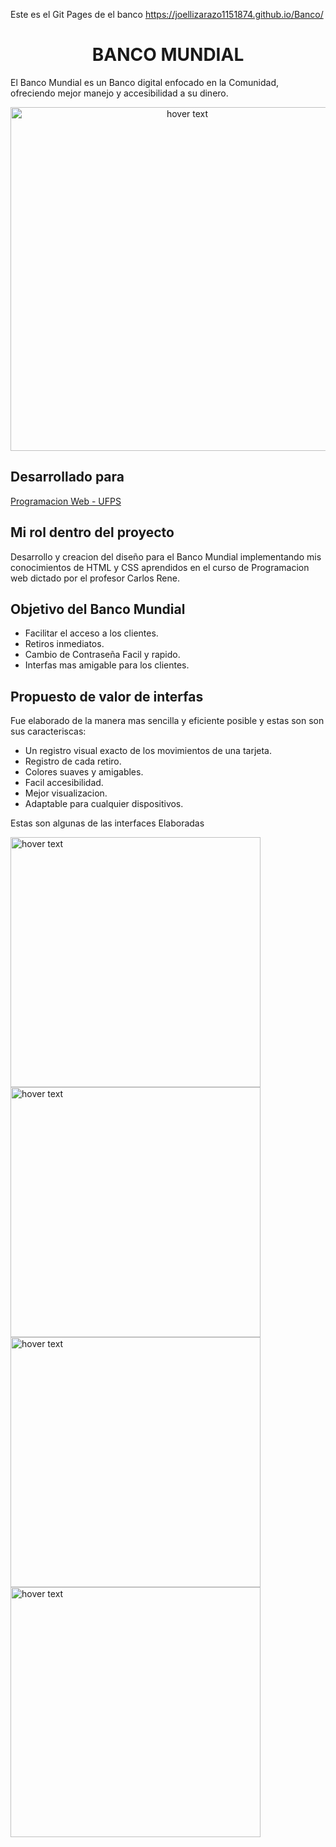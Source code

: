 
Este es el Git Pages de el banco https://joellizarazo1151874.github.io/Banco/

# <h1 align="center">BANCO MUNDIAL</h1>

El Banco Mundial es un Banco digital enfocado en la Comunidad, ofreciendo mejor manejo y accesibilidad a su dinero.
<p align="center">
  <img src="https://jasa.co/wp-content/uploads/2018/12/Logomarca-do-Banco-Mundial.png" width="550" title="hover text">
</p>

 ## Desarrollado para
 <a color="azul" href="ufps.edu.co">Programacion Web - UFPS</a>
 
 ## Mi rol dentro del proyecto
 Desarrollo y creacion del diseño para el Banco Mundial implementando mis conocimientos de HTML y CSS aprendidos en el curso de Programacion web dictado por el profesor Carlos Rene. 
 
## Objetivo del Banco Mundial
* Facilitar el acceso a los clientes.
* Retiros inmediatos.
* Cambio de Contraseña Facil y rapido.
* Interfas mas amigable para los clientes.
 
## Propuesto de valor de interfas
Fue elaborado de la manera mas sencilla y eficiente posible y estas son son sus caracteriscas:
* Un registro visual exacto de los movimientos de una tarjeta.
* Registro de cada retiro.
* Colores suaves y amigables.
* Facil accesibilidad.
* Mejor visualizacion.
* Adaptable para cualquier dispositivos.

Estas son algunas de las interfaces Elaboradas

<p>
  <img src="https://joellizarazo1151874.github.io/webcorreo/img2/index.png" width="400" title="hover text">
  <img src="https://joellizarazo1151874.github.io/webcorreo/img2/inicio.png" width="400" title="hover text">
  <img src="https://joellizarazo1151874.github.io/webcorreo/img2/retiro.png" width="400" title="hover text">
  <img src="https://joellizarazo1151874.github.io/webcorreo/img2/clave.png" width="400" title="hover text">
</p>
  



